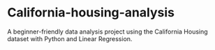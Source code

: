 # California-housing-analysis
A beginner-friendly data analysis project using the California Housing dataset with Python and Linear Regression.
